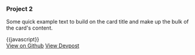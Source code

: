 <div class="card mb-3">
  <h3 class="card-header">Project 2</h3>
  <pic src="../contents/assets/MarkbindExample.png" width="500" alt="project-display"/>
  <div class="card-body">
    <p class="card-text">Some quick example text to build on the card title and make up the bulk of the card's content.</p>
    {{javascript}}
  </div>
  <div class="card-body">
    <a href="#" class="btn btn-primary">View on Github</a>
    <a href="#" class="btn btn-primary">View Devpost</a>
  </div>
</div>